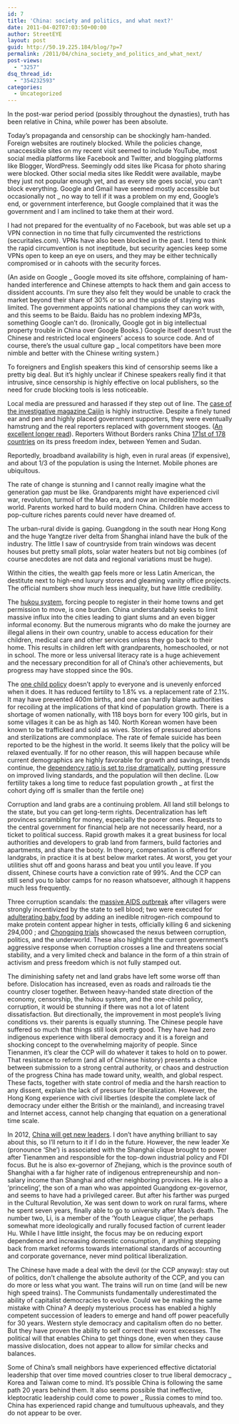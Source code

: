 ```yaml
---
id: 7
title: 'China: society and politics, and what next?'
date: 2011-04-02T07:03:50+00:00
author: StreetEYE
layout: post
guid: http://50.19.225.184/blog/?p=7
permalink: /2011/04/china_society_and_politics_and_what_next/
post-views:
  - "3257"
dsq_thread_id:
  - "354232593"
categories:
  - Uncategorized
---
```

In the post-war period period (possibly throughout the dynasties), truth has been relative in China, while power has been absolute.

<!--more-->

  
Today’s propaganda and censorship can be shockingly ham-handed. Foreign websites are routinely blocked. While the policies change, unaccessible sites on my recent visit seemed to include YouTube, most social media platforms like Facebook and Twitter, and blogging platforms like Blogger, WordPress. Seemingly odd sites like Picasa for photo sharing were blocked. Other social media sites like Reddit were available, maybe they just not popular enough yet, and as every site goes social, you can’t block everything. Google and Gmail have seemed mostly accessible but occasionally not _ no way to tell if it was a problem on my end, Google’s end, or government interference, but Google complained that it was the government and I am inclined to take them at their word.

I had not prepared for the eventuality of no Facebook, but was able set up a VPN connection in no time that fully circumvented the restrictions (securitales.com). VPNs have also been blocked in the past. I tend to think the rapid circumvention is not ineptitude, but security agencies keep some VPNs open to keep an eye on users, and they may be either technically compromised or in cahoots with the security forces.

(An aside on Google _ Google moved its site offshore, complaining of ham-handed interference and Chinese attempts to hack them and gain access to dissident accounts. I’m sure they also felt they would be unable to crack the market beyond their share of 30% or so and the upside of staying was limited. The government appoints national champions they can work with, and this seems to be Baidu. Baidu has no problem indexing MP3s, something Google can’t do. (Ironically, Google got in big intellectual property trouble in China over Google Books.) Google itself doesn’t trust the Chinese and restricted local engineers’ access to source code. And of course, there’s the usual culture gap _ local competitors have been more nimble and better with the Chinese writing system.)

To foreigners and English speakers this kind of censorship seems like a pretty big deal. But it’s highly unclear if Chinese speakers really find it that intrusive, since censorship is highly effective on local publishers, so the need for crude blocking tools is less noticeable.

Local media are pressured and harassed if they step out of line. The [case of the investigative magazine Caijin](http://www.nytimes.com/2009/10/13/business/media/13chinamag.html) is highly instructive. Despite a finely tuned ear and pen and highly placed government supporters, they were eventually hamstrung and the real reporters replaced with government stooges. ([An excellent longer read](http://www.newyorker.com/reporting/2009/07/20/090720fa_fact_osnos#ixzz1IHXhlutj)). Reporters Without Borders ranks China [171st of 178 countries](http://en.rsf.org/press-freedom-index-2010,1034.html) on its press freedom index, between Yemen and Sudan.

Reportedly, broadband availability is high, even in rural areas (if expensive), and about 1/3 of the population is using the Internet. Mobile phones are ubiquitous.

The rate of change is stunning and I cannot really imagine what the generation gap must be like. Grandparents might have experienced civil war, revolution, turmoil of the Mao era, and now an incredible modern world. Parents worked hard to build modern China. Children have access to pop-culture riches parents could never have dreamed of.

The urban-rural divide is gaping. Guangdong in the south near Hong Kong and the huge Yangtze river delta from Shanghai inland have the bulk of the industry. The little I saw of countryside from train windows was decent houses but pretty small plots, solar water heaters but not big combines (of course anecdotes are not data and regional variations must be huge).

Within the cities, the wealth gap feels more or less Latin American, the destitute next to high-end luxury stores and gleaming vanity office projects. The official numbers show much less inequality, but have little credibility.

The [hukou system](http://en.wikipedia.org/wiki/Hukou_system), forcing people to register in their home towns and get permission to move, is one burden. China understandably seeks to limit massive influx into the cities leading to giant slums and an even bigger informal economy. But the numerous migrants who do make the journey are illegal aliens in their own country, unable to access education for their children, medical care and other services unless they go back to their home. This results in children left with grandparents, homeschooled, or not in school. The more or less universal literacy rate is a huge achievement and the necessary precondition for all of China’s other achievements, but progress may have stopped since the 90s.

The [one child policy](http://en.wikipedia.org/wiki/One_child_policy) doesn’t apply to everyone and is unevenly enforced when it does. It has reduced fertility to 1.8% vs. a replacement rate of 2.1%. It may have prevented 400m births, and one can hardly blame authorities for recoiling at the implications of that kind of population growth. There is a shortage of women nationally, with 118 boys born for every 100 girls, but in some villages it can be as high as 140. North Korean women have been known to be trafficked and sold as wives. Stories of pressured abortions and sterilizations are commonplace. The rate of female suicide has been reported to be the highest in the world. It seems likely that the policy will be relaxed eventually. If for no other reason, this will happen because while current demographics are highly favorable for growth and savings, if trends continue, the [dependency ratio is set to rise dramatically](http://www.economist.com/node/13888069?story_id=13888069), putting pressure on improved living standards, and the population will then decline. (Low fertility takes a long time to reduce fast population growth _ at first the cohort dying off is smaller than the fertile one)

Corruption and land grabs are a continuing problem. All land still belongs to the state, but you can get long-term rights. Decentralization has left provinces scrambling for money, especially the poorer ones. Requests to the central government for financial help are not necessarily heard, nor a ticket to political success. Rapid growth makes it a great business for local authorities and developers to grab land from farmers, build factories and apartments, and share the booty. In theory, compensation is offered for landgrabs, in practice it is at best below market rates. At worst, you get your utilities shut off and goons harass and beat you until you leave. If you dissent, Chinese courts have a conviction rate of 99%. And the CCP can still send you to labor camps for no reason whatsoever, although it happens much less frequently.

Three corruption scandals: the [massive AIDS outbreak](http://www.guardian.co.uk/world/2003/oct/25/aids.china) after villagers were strongly incentivized by the state to sell blood; two were executed for [adulterating baby food](http://www.csmonitor.com/World/Asia-Pacific/2008/0917/p01s03-woap.html) by adding an inedible nitrogen-rich compound to make protein content appear higher in tests, officially killing 6 and sickening 294,000 ; and [Chongqing trials](http://www.nytimes.com/2009/11/04/world/asia/04crimewave.html) showcased the nexus between corruption, politics, and the underworld. These also highlight the current government’s aggressive response when corruption crosses a line and threatens social stability, and a very limited check and balance in the form of a thin strain of activism and press freedom which is not fully stamped out.

The diminishing safety net and land grabs have left some worse off than before. Dislocation has increased, even as roads and railroads tie the country closer together. Between heavy-handed state direction of the economy, censorship, the hukou system, and the one-child policy, corruption, it would be stunning if there was not a lot of latent dissatisfaction. But directionally, the improvement in most people’s living conditions vs. their parents is equally stunning. The Chinese people have suffered so much that things still look pretty good. They have had zero indigenous experience with liberal democracy and it is a foreign and shocking concept to the overwhelming majority of people. Since Tienanmen, it’s clear the CCP will do whatever it takes to hold on to power. That resistance to reform (and all of Chinese history) presents a choice between submission to a strong central authority, or chaos and destruction of the progress China has made toward unity, wealth, and global respect. These facts, together with state control of media and the harsh reaction to any dissent, explain the lack of pressure for liberalization. However, the Hong Kong experience with civil liberties (despite the complete lack of democracy under either the British or the mainland), and increasing travel and Internet access, cannot help changing that equation on a generational time scale.

In 2012, [China will get new leaders](http://chinalawandpolicy.com/tag/xi-jinping/). I don’t have anything brilliant to say about this, so I’ll return to it if I do in the future. However, the new leader Xe (pronounce ‘She’) is associated with the Shanghai clique brought to power after Tienanmen and responsible for the top-down industrial policy and FDI focus. But he is also ex-governor of Zhejiang, which is the province south of Shanghai with a far higher rate of indigenous entrepreneurship and non-salary income than Shanghai and other neighboring provinces. He is also a ‘princeling’, the son of a man who was appointed Guangdong ex-governor, and seems to have had a privileged career. But after his farther was purged in the Cultural Revolution, Xe was sent down to work on rural farms, where he spent seven years, finally able to go to university after Mao’s death. The number two, Li, is a member of the ‘Youth League clique’, the perhaps somewhat more ideologically and rurally focused faction of current leader Hu. While I have little insight, the focus may be on reducing export dependence and increasing domestic consumption, if anything stepping back from market reforms towards international standards of accounting and corporate governance, never mind political liberalization.

The Chinese have made a deal with the devil (or the CCP anyway): stay out of politics, don’t challenge the absolute authority of the CCP, and you can do more or less what you want. The trains will run on time (and will be new high speed trains). The Communists fundamentally underestimated the ability of capitalist democracies to evolve. Could we be making the same mistake with China? A deeply mysterious process has enabled a highly competent succession of leaders to emerge and hand off power peacefully for 30 years. Western style democracy and capitalism often do no better. But they have proven the ability to self correct their worst excesses. The political will that enables China to get things done, even when they cause massive dislocation, does not appear to allow for similar checks and balances.

Some of China’s small neighbors have experienced effective dictatorial leadership that over time moved countries closer to true liberal democracy _ Korea and Taiwan come to mind. It’s possible China is following the same path 20 years behind them. It also seems possible that ineffective, kleptocratic leadership could come to power _ Russia comes to mind too. China has experienced rapid change and tumultuous upheavals, and they do not appear to be over.
